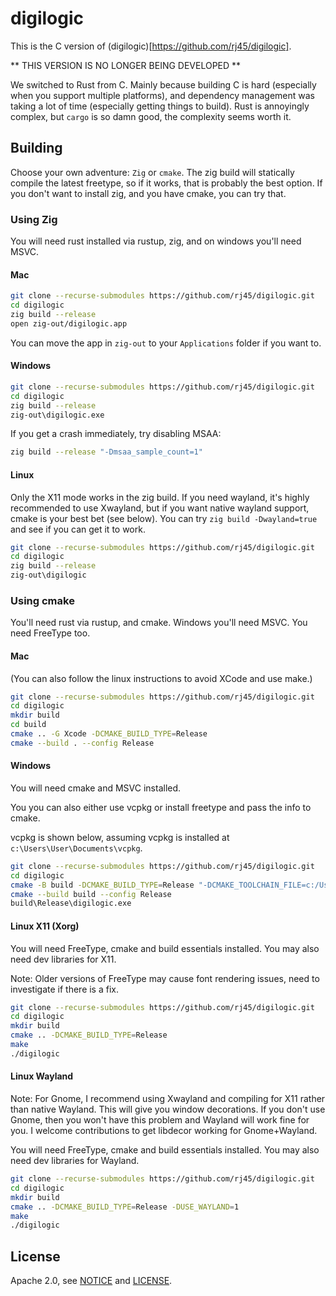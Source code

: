 # digilogic

This is the C version of (digilogic)[https://github.com/rj45/digilogic].

** THIS VERSION IS NO LONGER BEING DEVELOPED **

We switched to Rust from C. Mainly because building C is hard (especially when you support multiple platforms), and dependency management was taking a lot of time (especially getting things to build). Rust is annoyingly complex, but `cargo` is so damn good, the complexity seems worth it.

## Building

Choose your own adventure: `Zig` or `cmake`. The zig build will statically compile the latest freetype, so if it works, that is probably the best option. If you don't want to install zig, and you have cmake, you can try that.

### Using Zig

You will need rust installed via rustup, zig, and on windows you'll need MSVC.

#### Mac

```sh
git clone --recurse-submodules https://github.com/rj45/digilogic.git
cd digilogic
zig build --release
open zig-out/digilogic.app
```

You can move the app in `zig-out` to your `Applications` folder if you want to.

#### Windows

```sh
git clone --recurse-submodules https://github.com/rj45/digilogic.git
cd digilogic
zig build --release
zig-out\digilogic.exe
```

If you get a crash immediately, try disabling MSAA:

```sh
zig build --release "-Dmsaa_sample_count=1"
```

#### Linux

Only the X11 mode works in the zig build. If you need wayland, it's highly recommended to use Xwayland, but if you want native wayland support, cmake is your best bet (see below). You can try `zig build -Dwayland=true` and see if you can get it to work.

```sh
git clone --recurse-submodules https://github.com/rj45/digilogic.git
cd digilogic
zig build --release
zig-out\digilogic
```

### Using cmake

You'll need rust via rustup, and cmake. Windows you'll need MSVC. You need FreeType too.

#### Mac

(You can also follow the linux instructions to avoid XCode and use make.)

```sh
git clone --recurse-submodules https://github.com/rj45/digilogic.git
cd digilogic
mkdir build
cd build
cmake .. -G Xcode -DCMAKE_BUILD_TYPE=Release
cmake --build . --config Release
```

#### Windows

You will need cmake and MSVC installed.

You you can also either use vcpkg or install freetype and pass the info to cmake.

vcpkg is shown below, assuming vcpkg is installed at `c:\Users\User\Documents\vcpkg`.


```sh
git clone --recurse-submodules https://github.com/rj45/digilogic.git
cd digilogic
cmake -B build -DCMAKE_BUILD_TYPE=Release "-DCMAKE_TOOLCHAIN_FILE=c:/Users/User/Documents/vcpkg/scripts/buildsystems/vcpkg.cmake" "-DVCPKG_TARGET_TRIPLET=x64-windows-static-md"
cmake --build build --config Release
build\Release\digilogic.exe
```

#### Linux X11 (Xorg)

You will need FreeType, cmake and build essentials installed. You may also need dev libraries for X11.

Note: Older versions of FreeType may cause font rendering issues, need to investigate if there is a fix.

```sh
git clone --recurse-submodules https://github.com/rj45/digilogic.git
cd digilogic
mkdir build
cmake .. -DCMAKE_BUILD_TYPE=Release
make
./digilogic
```

#### Linux Wayland

Note: For Gnome, I recommend using Xwayland and compiling for X11 rather than native Wayland. This will give you window decorations. If you don't use Gnome, then you won't have this problem and Wayland will work fine for you. I welcome contributions to get libdecor working for Gnome+Wayland.

You will need FreeType, cmake and build essentials installed. You may also need dev libraries for Wayland.

```sh
git clone --recurse-submodules https://github.com/rj45/digilogic.git
cd digilogic
mkdir build
cmake .. -DCMAKE_BUILD_TYPE=Release -DUSE_WAYLAND=1
make
./digilogic
```

## License

Apache 2.0, see [NOTICE](./NOTICE) and [LICENSE](./LICENSE).